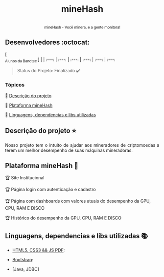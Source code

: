 <h1 align="center"> mineHash </h1>

<p align="center">
  <br> <sub> mineHash - Você minera, e a gente monitora! </sub>
</p>

## Desenvolvedores :octocat:

[<br> <sub> Alunos da Bandtec </sub>] | 
| :---: | :---: | :---: | :---: | :---: | :---: 


> Status do Projeto: Finalizado :heavy_check_mark:

### Tópicos 

:small_blue_diamond: [Descrição do projeto](#descrição-do-projeto-star)

:small_blue_diamond: [Plataforma mineHash](#plataforma-JDIT-checkered_flag)

:small_blue_diamond: [Linguagens, dependencias e libs utilizadas ](#linguagens-dependencias-e-libs-utilizadas-books)

## Descrição do projeto :star:
<p align="justify"> 
Nosso projeto tem o intuito de
ajudar aos mineradores de criptomoedas 
a terem um melhor desempenho de suas 
máquinas mineradoras.</p>

## Plataforma mineHash :checkered_flag:

:trophy: Site Institucional

:trophy: Página login com autenticação e cadastro 

:trophy: Página com dashboards com valores atuais do desempenho da GPU, CPU, RAM E DISCO

:trophy: Histórico do desempenho da GPU, CPU, RAM E DISCO


## Linguagens, dependencias e libs utilizadas :books:

- [HTML5, CSS3 && JS PDF](https://www.caelum.com.br/download/caelum-html-css-javascript.pdf): 

- [Bootstrap](https://getbootstrap.com.br/): 

- [Java, JDBC]